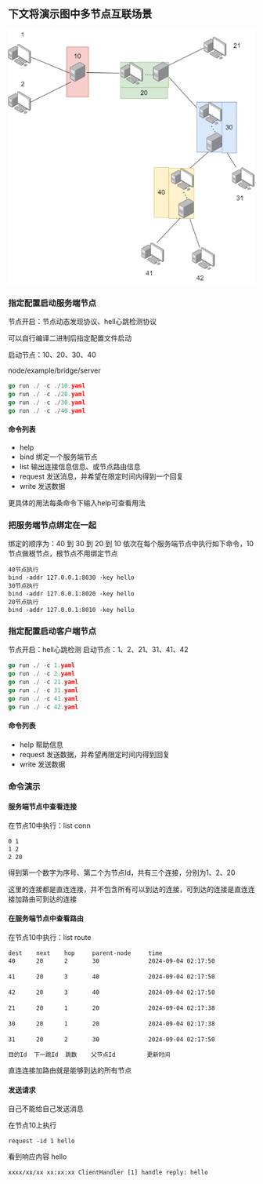## 下文将演示图中多节点互联场景

![联合场景图](../../.README_images/multiple.png)

### 指定配置启动服务端节点
节点开启：节点动态发现协议、hell心跳检测协议

可以自行编译二进制后指定配置文件启动

启动节点：10、20、30、40

node/example/bridge/server
```go
go run ./ -c ./10.yaml
go run ./ -c ./20.yaml
go run ./ -c ./30.yaml
go run ./ -c ./40.yaml
```
#### 命令列表 
- help
- bind 绑定一个服务端节点
- list 输出连接信息信息、或节点路由信息
- request 发送消息，并希望在限定时间内得到一个回复
- write 发送数据

更具体的用法每条命令下输入help可查看用法

### 把服务端节点绑定在一起

绑定的顺序为：40 到 30 到 20 到 10
依次在每个服务端节点中执行如下命令，10节点做根节点，根节点不用绑定节点
```
40节点执行
bind -addr 127.0.0.1:8030 -key hello
30节点执行
bind -addr 127.0.0.1:8020 -key hello
20节点执行
bind -addr 127.0.0.1:8010 -key hello
```
### 指定配置启动客户端节点
节点开启：hell心跳检测
启动节点：1、2、21、31、41、42
```go
go run ./ -c 1.yaml
go run ./ -c 2.yaml
go run ./ -c 21.yaml
go run ./ -c 31.yaml
go run ./ -c 41.yaml
go run ./ -c 42.yaml
```

#### 命令列表
- help 帮助信息
- request 发送数据，并希望再限定时间内得到回复
- write 发送数据

### 命令演示
#### 服务端节点中查看连接
在节点10中执行：list conn
```
0 1
1 2
2 20
```
得到第一个数字为序号、第二个为节点Id，共有三个连接，分别为1、2、20

这里的连接都是直连连接，并不包含所有可以到达的连接，可到达的连接是直连连接加路由可到达的连接

#### 在服务端节点中查看路由
在节点10中执行：list route
```
dest    next    hop     parent-node     time
40      20      2       30              2024-09-04 02:17:50

41      20      3       40              2024-09-04 02:17:50

42      20      3       40              2024-09-04 02:17:50

21      20      1       20              2024-09-04 02:17:38

30      20      1       20              2024-09-04 02:17:38

31      20      2       30              2024-09-04 02:17:50
```
```
目的Id  下一跳Id  跳数    父节点Id         更新时间
```
直连连接加路由就是能够到达的所有节点
#### 发送请求
自己不能给自己发送消息

在节点10上执行
```
request -id 1 hello
```
看到响应内容 hello
```
xxxx/xx/xx xx:xx:xx ClientHandler [1] handle reply: hello
```

